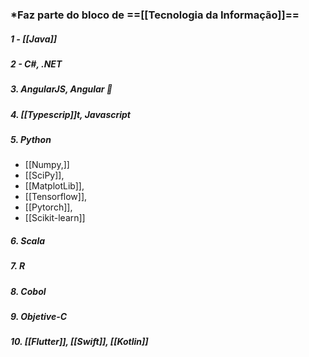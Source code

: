 ### *Faz parte do bloco de ==[[Tecnologia da Informação]]==

##### 1 - [[Java]]
##### 2 - C#, .NET
##### 3. AngularJS, Angular 🤢
##### 4. [[Typescrip]]t, Javascript
##### 5. Python 
- [[Numpy,]] 
- [[SciPy]], 
- [[MatplotLib]],
- [[Tensorflow]], 
- [[Pytorch]], 
- [[Scikit-learn]]
##### 6. Scala
##### 7. R
##### 8. Cobol
##### 9. Objetive-C
##### 10. [[Flutter]], [[Swift]], [[Kotlin]]
